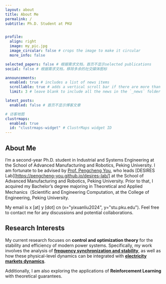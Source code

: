 ```yaml
---
layout: about
title: About Me
permalink: /
subtitle: Ph.D. Student at PKU


profile:
  align: right
  image: my_pic.jpg
  image_circular: false # crops the image to make it circular
  more_info: false

selected_papers: false # 根据需求文档，首页不显示selected publications
social: false # 根据需求文档，移除多余的社交媒体图标

announcements:
  enabled: true # includes a list of news items
  scrollable: true # adds a vertical scroll bar if there are more than 3 news items
  limit: 3 # leave blank to include all the news in the `_news` folder

latest_posts:
  enabled: false # 首页不显示博客文章

# 访客地图
clustrmaps:
  enabled: true
  id: "clustrmaps-widget" # ClustrMaps widget ID
---
```


## About Me

I’m a second-year Ph.D. student in Industrial and Systems Engineering at the School of Advanced Manufacturing and Robotics, Peking University. I am fortunate to be advised by [Prof. Pengcheng You](https://pengcheng-you.github.io/desires-lab/people.html), who leads [DESIRES Lab][https://pengcheng-you.github.io/desires-lab/] at the School of Advanced Manufacturing and Robotics, Peking University. Prior to that, I acquired my Bachelor’s degree majoring in Theoretical and Applied Mechanics（Scientific and Engineering Computation, at the College of Engineering, Peking University. 

My email is x [at] y [dot] cn (x="yixuanliu2024", y="stu.pku.edu"). Feel free to contact me for any discussions and potential collaborations.

## Research Interests
My current research focuses on **control and optimization theory** for the stability and efficiency of modern power systems. Specifically, my work involves the analysis of **[frequency synchronization and stability](https://en.wikipedia.org/wiki/Utility_frequency)**, as well as how these physical-level dynamics can be integrated with **[electricity markets dynamics](https://arxiv.org/abs/2112.05811)**. 

Additionally, I am also exploring the applications of **Reinforcement Learning** with theoretical guarantees. 

<!-- ## Education Background

- **Ph.D. in Industrial and Systems Engineering** - Peking University (2020-2024)
- **M.S. in Artificial Intelligence** - Peking University (2018-2020)  
- **B.S. in Theoretical and Applied Mechanics** - Peking University (2014-2018) -->

<!-- ## Contact

如果您对我的研究感兴趣，或希望进行学术合作，欢迎通过以下方式联系我：

- **邮箱**：liuyixuan@example.com
- **办公室**：计算机学院 A301
- **研究方向讨论**：欢迎预约面谈 -->

<!-- 我很乐意与同行研究者、学生以及对人工智能感兴趣的朋友们交流学术想法和研究心得。 -->


<!-- [def]: https://pengcheng-you.github.io/desires-lab/ -->